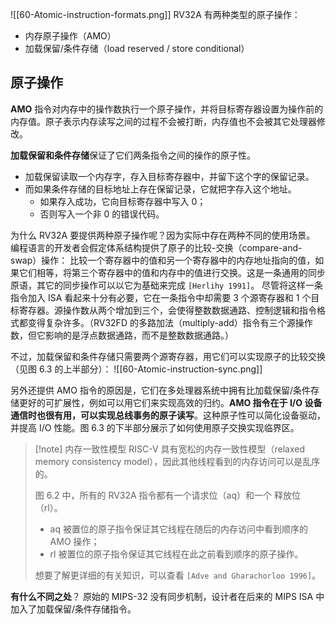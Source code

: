 ![[60-Atomic-instruction-formats.png]]
RV32A 有两种类型的原子操作：
- 内存原子操作（AMO）
- 加载保留/条件存储（load reserved / store conditional）

## 原子操作
**AMO** 指令对内存中的操作数执行一个原子操作，并将目标寄存器设置为操作前的内存值。原子表示内存读写之间的过程不会被打断，内存值也不会被其它处理器修改。

**加载保留和条件存储**保证了它们两条指令之间的操作的原子性。
- 加载保留读取一个内存字，存入目标寄存器中，并留下这个字的保留记录。
- 而如果条件存储的目标地址上存在保留记录，它就把字存入这个地址。
	- 如果存入成功，它向目标寄存器中写入 0；
	- 否则写入一个非 0 的错误代码。

为什么 RV32A 要提供两种原子操作呢？因为实际中存在两种不同的使用场景。 编程语言的开发者会假定体系结构提供了原子的比较-交换（compare-and-swap）操作： 比较一个寄存器中的值和另一个寄存器中的内存地址指向的值，如果它们相等，将第三个寄存器中的值和内存中的值进行交换。这是一条通用的同步原语，其它的同步操作可以以它为基础来完成 `[Herlihy 1991]`。 尽管将这样一条指令加入 ISA 看起来十分有必要，它在一条指令中却需要 3 个源寄存器和 1 个目标寄存器。源操作数从两个增加到三个，会使得整数数据通路、控制逻辑和指令格式都变得复杂许多。（RV32FD 的多路加法（multiply-add）指令有三个源操作数，但它影响的是浮点数据通路，而不是整数数据通路。）

不过，加载保留和条件存储只需要两个源寄存器，用它们可以实现原子的比较交换（见图 6.3 的上半部分）：
![[60-Atomic-instruction-sync.png]]

另外还提供 AMO 指令的原因是，它们在多处理器系统中拥有比加载保留/条件存储更好的可扩展性，例如可以用它们来实现高效的归约。**AMO 指令在于 I/O 设备通信时也很有用，可以实现总线事务的原子读写**。这种原子性可以简化设备驱动，并提高 I/O 性能。图 6.3 的下半部分展示了如何使用原子交换实现临界区。

> [!note] 内存一致性模型
> RISC-V 具有宽松的内存一致性模型（relaxed memory consistency model），因此其他线程看到的内存访问可以是乱序的。
> 
> 图 6.2 中，所有的 RV32A 指令都有一个请求位（aq）和一个 释放位（rl）。
> - aq 被置位的原子指令保证其它线程在随后的内存访问中看到顺序的 AMO 操作；
> - rl 被置位的原子指令保证其它线程在此之前看到顺序的原子操作。
> 
> 想要了解更详细的有关知识，可以查看 `[Adve and Gharachorloo 1996]`。

**有什么不同之处**？ 原始的 MIPS-32 没有同步机制，设计者在后来的 MIPS ISA 中加入了加载保留/条件存储指令。


